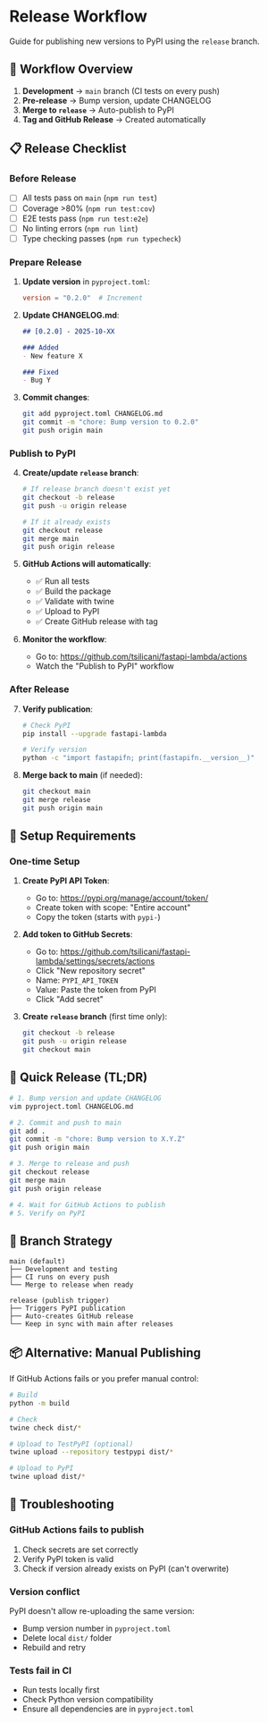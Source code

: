 # Release Workflow

Guide for publishing new versions to PyPI using the `release` branch.

## 🔄 Workflow Overview

1. **Development** → `main` branch (CI tests on every push)
2. **Pre-release** → Bump version, update CHANGELOG
3. **Merge to `release`** → Auto-publish to PyPI
4. **Tag and GitHub Release** → Created automatically

## 📋 Release Checklist

### Before Release

- [ ] All tests pass on `main` (`npm run test`)
- [ ] Coverage >80% (`npm run test:cov`)
- [ ] E2E tests pass (`npm run test:e2e`)
- [ ] No linting errors (`npm run lint`)
- [ ] Type checking passes (`npm run typecheck`)

### Prepare Release

1. **Update version** in `pyproject.toml`:
   ```toml
   version = "0.2.0"  # Increment
   ```

2. **Update CHANGELOG.md**:
   ```markdown
   ## [0.2.0] - 2025-10-XX
   
   ### Added
   - New feature X
   
   ### Fixed
   - Bug Y
   ```

3. **Commit changes**:
   ```bash
   git add pyproject.toml CHANGELOG.md
   git commit -m "chore: Bump version to 0.2.0"
   git push origin main
   ```

### Publish to PyPI

4. **Create/update `release` branch**:
   ```bash
   # If release branch doesn't exist yet
   git checkout -b release
   git push -u origin release
   
   # If it already exists
   git checkout release
   git merge main
   git push origin release
   ```

5. **GitHub Actions will automatically**:
   - ✅ Run all tests
   - ✅ Build the package
   - ✅ Validate with twine
   - ✅ Upload to PyPI
   - ✅ Create GitHub release with tag

6. **Monitor the workflow**:
   - Go to: https://github.com/tsilicani/fastapi-lambda/actions
   - Watch the "Publish to PyPI" workflow

### After Release

7. **Verify publication**:
   ```bash
   # Check PyPI
   pip install --upgrade fastapi-lambda
   
   # Verify version
   python -c "import fastapifn; print(fastapifn.__version__)"
   ```

8. **Merge back to main** (if needed):
   ```bash
   git checkout main
   git merge release
   git push origin main
   ```

## 🔑 Setup Requirements

### One-time Setup

1. **Create PyPI API Token**:
   - Go to: https://pypi.org/manage/account/token/
   - Create token with scope: "Entire account"
   - Copy the token (starts with `pypi-`)

2. **Add token to GitHub Secrets**:
   - Go to: https://github.com/tsilicani/fastapi-lambda/settings/secrets/actions
   - Click "New repository secret"
   - Name: `PYPI_API_TOKEN`
   - Value: Paste the token from PyPI
   - Click "Add secret"

3. **Create `release` branch** (first time only):
   ```bash
   git checkout -b release
   git push -u origin release
   git checkout main
   ```

## 🚀 Quick Release (TL;DR)

```bash
# 1. Bump version and update CHANGELOG
vim pyproject.toml CHANGELOG.md

# 2. Commit and push to main
git add .
git commit -m "chore: Bump version to X.Y.Z"
git push origin main

# 3. Merge to release and push
git checkout release
git merge main
git push origin release

# 4. Wait for GitHub Actions to publish
# 5. Verify on PyPI
```

## 🔄 Branch Strategy

```
main (default)
├── Development and testing
├── CI runs on every push
└── Merge to release when ready

release (publish trigger)
├── Triggers PyPI publication
├── Auto-creates GitHub release
└── Keep in sync with main after releases
```

## 📦 Alternative: Manual Publishing

If GitHub Actions fails or you prefer manual control:

```bash
# Build
python -m build

# Check
twine check dist/*

# Upload to TestPyPI (optional)
twine upload --repository testpypi dist/*

# Upload to PyPI
twine upload dist/*
```

## 🐛 Troubleshooting

### GitHub Actions fails to publish

1. Check secrets are set correctly
2. Verify PyPI token is valid
3. Check if version already exists on PyPI (can't overwrite)

### Version conflict

PyPI doesn't allow re-uploading the same version:
- Bump version number in `pyproject.toml`
- Delete local `dist/` folder
- Rebuild and retry

### Tests fail in CI

- Run tests locally first
- Check Python version compatibility
- Ensure all dependencies are in `pyproject.toml`
